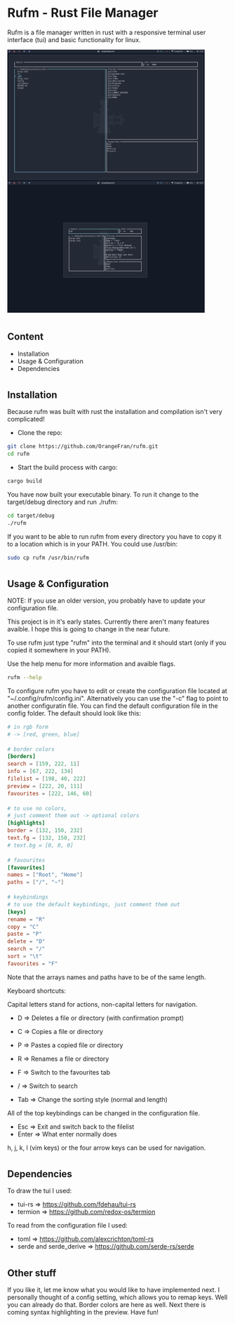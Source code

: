 # Rufm - **Ru**st **Fi**le **Ma**nager

Rufm is a file manager written in rust with a responsive terminal user interface (tui) and basic functionality for linux.

<img src="images/fullsize.png" alt="Rufm full-sized"
	style="float: left; margin-right = 1%" width="450" height="300" />
<img src="images/smallsize.png" alt="Rufm small-sized"
	width="450" height="300" />

# 
## Content

* Installation
* Usage & Configuration
* Dependencies

# 
## Installation

Because rufm was built with rust the installation and compilation isn't very complicated!

* Clone the repo:
``` bash
git clone https://github.com/OrangeFran/rufm.git
cd rufm
```

* Start the build process with cargo:
``` bash
cargo build
```

You have now built your executable binary. To run it change to the target/debug directory and run ./rufm:

``` bash
cd target/debug 
./rufm 
```

If you want to be able to run rufm from every directory you have to copy it to a location which is in your PATH. You could use /usr/bin:

``` bash
sudo cp rufm /usr/bin/rufm
```

# 
## Usage & Configuration

NOTE: If you use an older version, you probably have to update your configuration file.

This project is in it's early states. Currently there aren't many features avaible.
I hope this is going to change in the near future.

To use rufm just type "rufm" into the terminal and it should start (only if you copied it somewhere in your PATH).

Use the help menu for more information and avaible flags.
``` bash
rufm --help
```

To configure rufm you have to edit or create the configuration file located at "~/.config/rufm/config.ini". Alternatively you can use the "-c" flag to point to another configuratin file. You can find the default configuration file in the config folder.
The default should look like this:

``` toml
# in rgb form
# -> [red, green, blue]

# border colors
[borders]
search = [159, 222, 11]
info = [67, 222, 134]
filelist = [198, 40, 222]
preview = [222, 20, 111]
favourites = [222, 146, 60]

# to use no colors, 
# just comment them out -> optional colors
[highlights]
border = [132, 150, 232]
text.fg = [132, 150, 232]
# text.bg = [0, 0, 0]

# favourites
[favourites]
names = ["Root", "Home"]
paths = ["/", "~"]

# keybindings
# to use the default keybindings, just comment them out
[keys]
rename = "R"
copy = "C"
paste = "P"
delete = "D"
search = "/"
sort = "\t"
favourites = "F"
```

Note that the arrays names and paths have to be of the same length.

Keyboard shortcuts:

Capital letters stand for actions, non-capital letters for navigation.

- D => Deletes a file or directory (with confirmation prompt)
- C => Copies a file or directory
- P => Pastes a copied file or directory
- R => Renames a file or directory

- F => Switch to the favourites tab
- / => Switch to search

- Tab => Change the sorting style (normal and length)

All of the top keybindings can be changed in the configuration file.

- Esc => Exit and switch back to the filelist
- Enter => What enter normally does

h, j, k, l (vim keys) or the four arrow keys can be used for navigation.

# 
## Dependencies

To draw the tui I used:
- tui-rs => https://github.com/fdehau/tui-rs
- termion => https://github.com/redox-os/termion

To read from the configuration file I used:
- toml => https://github.com/alexcrichton/toml-rs
- serde and serde_derive => https://github.com/serde-rs/serde

#
## Other stuff

If you like it, let me know what you would like to have implemented next.
I personally thought of a config setting, which allows you to remap keys. Well you can already do that. Border colors are here as well.
Next there is coming syntax highlighting in the preview.
Have fun!
